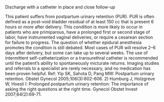 Discharge with a catheter in place and close follow-up

This patient suffers from postpartum urinary retention (PUR). PUR is often defined as a post-void bladder residual of at least 150 cc that is present 6 hours or more after delivery. This condition is more likely to occur in patients who are primiparous, have a prolonged first or second stage of labor, have instrumented vaginal deliveries, or require a cesarean section for failure to progress. The question of whether epidural anesthesia promotes the condition is still debated. Most cases of PUR will resolve 2–6 days after delivery, but some can take up to several weeks. The use of intermittent self-catheterization or a transurethral catheter is recommended until the patient’s ability to spontaneously micturate returns. Imaging studies and referrals to a specialist are rarely necessary, and no medication has been proven helpful.
Ref: Yip SK, Sahota D, Pang MW: Postpartum urinary retention. Obstet Gynecol 2005;106(3):602-606. 2) Humburg J, Holzgreve W, Hoesli I: Prolonged postpartum urinary retention: The importance of asking the right questions at the right time. Gynecol Obstet Invest 2007;64(2):69-71.